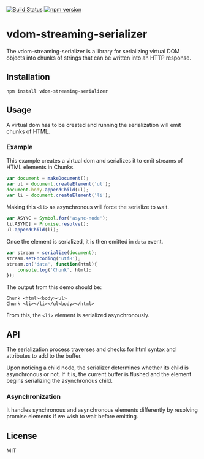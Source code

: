 [![Build Status](https://travis-ci.org/donejs/vdom-streaming-serializer.png?branch=master)](https://travis-ci.org/donejs/vdom-streaming-serializer)
[![npm version](https://badge.fury.io/js/vdom-streaming-serializer.svg)](https://badge.fury.io/js/vdom-streaming-serializer)

# vdom-streaming-serializer

The vdom-streaming-serializer is a library for serializing virtual DOM objects into chunks of strings that can be written into an HTTP response.

## Installation

```
npm install vdom-streaming-serializer
```

## Usage

A virtual dom has to be created and running the serialization will emit chunks of HTML.

### Example

This example creates a virtual dom and serializes it to emit streams of HTML elements in Chunks.

```js
var document = makeDocument();
var ul = document.createElement('ul');
document.body.appendChild(ul);
var li = document.createElement('li');
```

Making this `<li>` as asynchronous will force the serialize to wait.

```js
var ASYNC = Symbol.for('async-node');
li[ASYNC] = Promise.resolve();
ul.appendChild(li);
```

Once the element is serialized, it is then emitted in `data` event.

```js
var stream = serialize(document);
stream.setEncoding('utf8');
stream.on('data', function(html){
	console.log('Chunk', html);
});
```

The output from this demo should be:

```
Chunk <html><body><ul>
Chunk <li></li></ul<body></html>
```

From this, the `<li>` element is serialized asynchronously.


## API

The serialization process traverses and checks for html syntax and attributes to add to the buffer.

Upon noticing a child node, the serializer determines whether its child is asynchronous or not. If it is, the current buffer is flushed and the element begins serializing the asynchronous child.

### Asynchronization

It handles synchronous and asynchronous elements differently by resolving promise elements if we wish to wait before emitting.

## License

MIT
